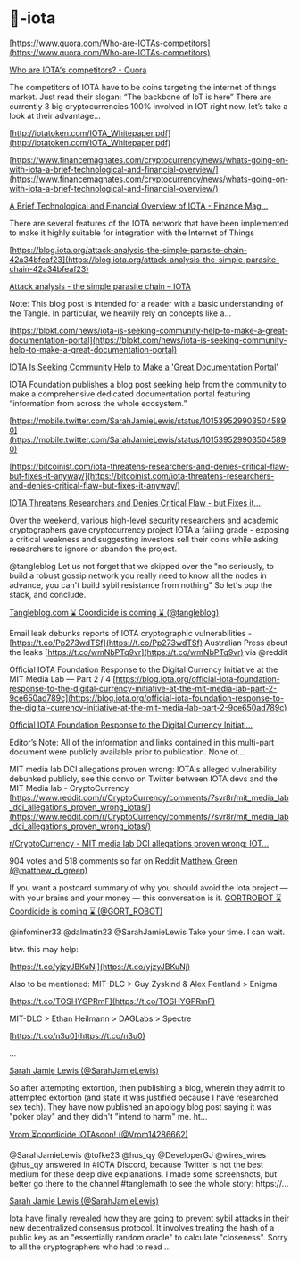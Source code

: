 # 🧮-iota




[https://www.quora.com/Who-are-IOTAs-competitors](https://www.quora.com/Who-are-IOTAs-competitors)

[Who are IOTA's competitors? - Quora](https://www.quora.com/Who-are-IOTAs-competitors)

The competitors of IOTA have to be coins targeting the internet of things market. Just read their slogan: “The backbone of IoT is here” There are currently 3 big cryptocurrencies 100% involved in IOT right now, let’s take a look at their advantage...



[http://iotatoken.com/IOTA_Whitepaper.pdf](http://iotatoken.com/IOTA_Whitepaper.pdf)



[https://www.financemagnates.com/cryptocurrency/news/whats-going-on-with-iota-a-brief-technological-and-financial-overview/](https://www.financemagnates.com/cryptocurrency/news/whats-going-on-with-iota-a-brief-technological-and-financial-overview/)



[A Brief Technological and Financial Overview of IOTA - Finance Mag...](https://www.financemagnates.com/cryptocurrency/news/whats-going-on-with-iota-a-brief-technological-and-financial-overview)

There are several features of the IOTA network that have been implemented to make it highly suitable for integration with the Internet of Things



[https://blog.iota.org/attack-analysis-the-simple-parasite-chain-42a34bfeaf23](https://blog.iota.org/attack-analysis-the-simple-parasite-chain-42a34bfeaf23)

[Attack analysis - the simple parasite chain – IOTA](https://blog.iota.org/attack-analysis-the-simple-parasite-chain-42a34bfeaf23)

Note: This blog post is intended for a reader with a basic understanding of the Tangle. In particular, we heavily rely on concepts like a…



[https://blokt.com/news/iota-is-seeking-community-help-to-make-a-great-documentation-portal](https://blokt.com/news/iota-is-seeking-community-help-to-make-a-great-documentation-portal)



[IOTA Is Seeking Community Help to Make a 'Great Documentation Portal'](https://blokt.com/news/iota-is-seeking-community-help-to-make-a-great-documentation-portal)

IOTA Foundation publishes a blog post seeking help from the community to make a comprehensive dedicated documentation portal featuring “information from across the whole ecosystem.”



[https://mobile.twitter.com/SarahJamieLewis/status/1015395299035045890](https://mobile.twitter.com/SarahJamieLewis/status/1015395299035045890)

[https://bitcoinist.com/iota-threatens-researchers-and-denies-critical-flaw-but-fixes-it-anyway/](https://bitcoinist.com/iota-threatens-researchers-and-denies-critical-flaw-but-fixes-it-anyway/)



[IOTA Threatens Researchers and Denies Critical Flaw - but Fixes it...](https://bitcoinist.com/iota-threatens-researchers-and-denies-critical-flaw-but-fixes-it-anyway/)

Over the weekend, various high-level security researchers and academic cryptographers gave cryptocurrency project IOTA a failing grade - exposing a critical weakness and suggesting investors sell their coins while asking researchers to ignore or abandon the project.



@tangleblog Let us not forget that we skipped over the "no seriously, to build a robust gossip network you really need to know all the nodes in advance, you can't build sybil resistance from nothing" So let's pop the stack, and conclude.


[Tangleblog.com ⌛ Coordicide is coming ⌛ (@tangleblog)](https://twitter.com/tangleblog/status/968082872736321538?s=12)

Email leak debunks reports of IOTA cryptographic vulnerabilities - [https://t.co/Pp273wdTSf](https://t.co/Pp273wdTSf) Australian Press about the leaks [https://t.co/wmNbPTq9vr](https://t.co/wmNbPTq9vr) via @reddit




Official IOTA Foundation Response to the Digital Currency Initiative at the MIT Media Lab — Part 2 / 4 [https://blog.iota.org/official-iota-foundation-response-to-the-digital-currency-initiative-at-the-mit-media-lab-part-2-9ce650ad789c](https://blog.iota.org/official-iota-foundation-response-to-the-digital-currency-initiative-at-the-mit-media-lab-part-2-9ce650ad789c)

[Official IOTA Foundation Response to the Digital Currency Initiati...](https://blog.iota.org/official-iota-foundation-response-to-the-digital-currency-initiative-at-the-mit-media-lab-part-2-9ce650ad789c)

Editor’s Note: All of the information and links contained in this multi-part document were publicly available prior to publication. None of…

MIT media lab DCI allegations proven wrong: IOTA's alleged vulnerability debunked publicly, see this convo on Twitter between IOTA devs and the MIT Media lab - CryptoCurrency [https://www.reddit.com/r/CryptoCurrency/comments/7svr8r/mit_media_lab_dci_allegations_proven_wrong_iotas/](https://www.reddit.com/r/CryptoCurrency/comments/7svr8r/mit_media_lab_dci_allegations_proven_wrong_iotas/)

[r/CryptoCurrency - MIT media lab DCI allegations proven wrong: IOT...](https://www.reddit.com/r/CryptoCurrency/comments/7svr8r/mit_media_lab_dci_allegations_proven_wrong_iotas/)

904 votes and 518 comments so far on Reddit
[Matthew Green (@matthew_d_green)](https://twitter.com/matthew_d_green/status/967073310604488707?s=12)

If you want a postcard summary of why you should avoid the Iota project — with your brains and your money — this conversation is it.
[GORTROBOT ⌛ Coordicide is coming ⌛ (@GORT_ROBOT)](https://twitter.com/gort_robot/status/1161628221726777344?s=12)

@infominer33 @dalmatin23 @SarahJamieLewis Take your time. I can wait.

btw. this may help:

[https://t.co/yjzyJBKuNj](https://t.co/yjzyJBKuNj)

Also to be mentioned: MIT-DLC > Guy Zyskind & Alex Pentland > Enigma

[https://t.co/TOSHYGPRmF](https://t.co/TOSHYGPRmF)

MIT-DLC > Ethan Heilmann > DAGLabs > Spectre

[https://t.co/n3u0](https://t.co/n3u0)

...



[Sarah Jamie Lewis (@SarahJamieLewis)](https://twitter.com/sarahjamielewis/status/1161738096234254336?s=12)

So after attempting extortion, then publishing a blog, wherein they admit to attempted extortion (and state it was justified because I have researched sex tech). They have now published an apology blog post saying it was "poker play" and they didn't "intend to harm" me. ht...



[Vrom ⏳coordicide IOTAsoon! (@Vrom14286662)](https://twitter.com/vrom14286662/status/1165381268709806080?s=12)

@SarahJamieLewis @tofke23 @hus_qy @DeveloperGJ @wires_wires @hus_qy answered in #IOTA Discord, because Twitter is not the best medium for these deep dive explanations. I made some screenshots, but better go there to the channel #tanglemath to see the whole story: https://...

[Sarah Jamie Lewis (@SarahJamieLewis)](https://twitter.com/sarahjamielewis/status/1165388445201551360?s=12)

Iota have finally revealed how they are going to prevent sybil attacks in their new decentralized consensus protocol. It involves treating the hash of a public key as an "essentially random oracle" to calculate "closeness". Sorry to all the cryptographers who had to read ...
